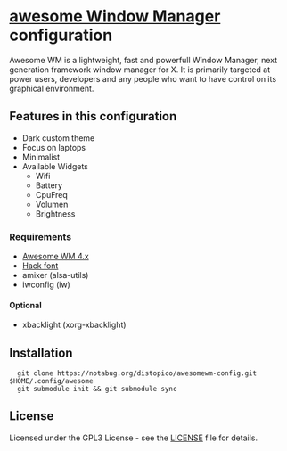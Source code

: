 # [awesome Window Manager][awesome] configuration #

Awesome WM is a lightweight, fast and powerfull Window Manager, next generation framework window manager for X.
It is primarily targeted at power users, developers and any people who  want to have control on its graphical environment.

## Features in this configuration ##
- Dark custom theme
- Focus on laptops
- Minimalist
- Available Widgets
  - Wifi
  - Battery
  - CpuFreq
  - Volumen
  - Brightness

### Requirements ###
- [Awesome WM 4.x][awesome]
- [Hack font][hack_font]
- amixer (alsa-utils)
- iwconfig (iw)

#### Optional ####
- xbacklight (xorg-xbacklight)

Installation
--------------

```shell
  git clone https://notabug.org/distopico/awesomewm-config.git $HOME/.config/awesome
  git submodule init && git submodule sync
```

License
-------

Licensed under the GPL3 License - see the [LICENSE](LICENSE) file for details.


[awesome]: http://awesome.naquadah.org/
[hack_font]: https://github.com/chrissimpkins/Hack
